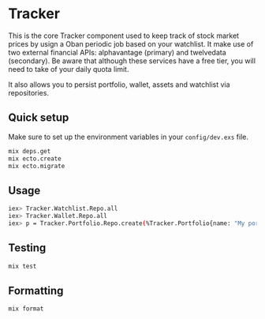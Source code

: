 # Tracker

This is the core Tracker component used to keep track of stock market prices by usign a Oban periodic job based on your watchlist.
It make use of two external financial APIs: alphavantage (primary) and twelvedata (secondary). 
Be aware that although these services have a free tier, you will need to take of your daily quota limit.

It also allows you to persist portfolio, wallet, assets and watchlist via repositories.

## Quick setup

Make sure to set up the environment variables in your `config/dev.exs` file.

```bash
mix deps.get
mix ecto.create
mix ecto.migrate
```

## Usage

```bash
iex> Tracker.Watchlist.Repo.all
iex> Tracker.Wallet.Repo.all
iex> p = Tracker.Portfolio.Repo.create(%Tracker.Portfolio{name: "My portfolio"})
```


## Testing

```bash
mix test
```

## Formatting

```bash
mix format
```
